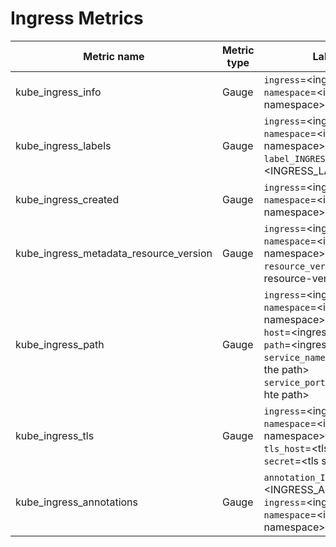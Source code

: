 # Ingress Metrics

| Metric name| Metric type | Labels/tags | Status |
| ---------- | ----------- | ----------- | ----------- |
| kube_ingress_info | Gauge | `ingress`=&lt;ingress-name&gt; <br> `namespace`=&lt;ingress-namespace&gt; | STABLE |
| kube_ingress_labels | Gauge | `ingress`=&lt;ingress-name&gt; <br> `namespace`=&lt;ingress-namespace&gt; <br> `label_INGRESS_LABEL`=&lt;INGRESS_LABEL&gt; | STABLE |
| kube_ingress_created  | Gauge | `ingress`=&lt;ingress-name&gt; <br> `namespace`=&lt;ingress-namespace&gt; | STABLE |
| kube_ingress_metadata_resource_version  | Gauge | `ingress`=&lt;ingress-name&gt; <br> `namespace`=&lt;ingress-namespace&gt; <br> `resource_version`=&lt;ingress-resource-version&gt; | STABLE |
| kube_ingress_path | Gauge | `ingress`=&lt;ingress-name&gt; <br> `namespace`=&lt;ingress-namespace&gt; <br> `host`=&lt;ingress-host&gt; <br> `path`=&lt;ingress-path&gt; <br> `service_name`=&lt;service name for the path&gt; <br> `service_port`=&lt;service port for hte path&gt; | STABLE |
| kube_ingress_tls | Gauge | `ingress`=&lt;ingress-name&gt; <br> `namespace`=&lt;ingress-namespace&gt; <br> `tls_host`=&lt;tls hostname&gt; <br> `secret`=&lt;tls secret name&gt;| STABLE |
| kube_ingress_annotations | Gauge | `annotation_INGRESS_ANNOTATION`=&lt;INGRESS_ANNOTATION&gt; <br> `ingress`=&lt;ingress-name&gt; <br> `namespace`=&lt;ingress-namespace&gt; | EXPERIMENTAL |
